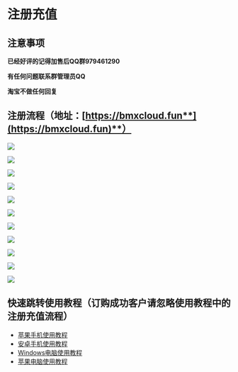 # 注册充值

## 注意事项

**已经好评的记得加售后QQ群979461290**

**有任何问题联系群管理员QQ** 

 **淘宝不做任何回复**

## **注册流程（地址：**[**https://bmxcloud.fun**](https://bmxcloud.fun)**）**

![](.gitbook/assets/image%20%2811%29.png)

![](.gitbook/assets/image%20%283%29.png)

![](.gitbook/assets/image%20%289%29.png)

![](.gitbook/assets/image%20%2810%29.png)

![](.gitbook/assets/image%20%286%29.png)

![](.gitbook/assets/image%20%285%29.png)

![](.gitbook/assets/image%20%2812%29.png)

![](.gitbook/assets/image%20%281%29.png)

![](.gitbook/assets/image%20%288%29.png)

![](.gitbook/assets/image.png)

![](.gitbook/assets/image%20%284%29.png)

## 快速跳转使用教程（订购成功客户请忽略使用教程中的注册充值流程）

* [苹果手机使用教程](https://bmx168.com/use/ios)
* [安卓手机使用教程](https://bmx168.com/use/android)
* [Windows电脑使用教程](https://bmx168.com/use/win)
* [苹果电脑使用教程](https://bmx168.com/use/mac)



